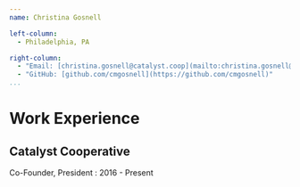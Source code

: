```yaml
---
name: Christina Gosnell

left-column:
  - Philadelphia, PA

right-column:
  - "Email: [christina.gosnell@catalyst.coop](mailto:christina.gosnell@catalyst.coop)"
  - "GitHub: [github.com/cmgosnell](https://github.com/cmgosnell)"
...
```


# Work Experience

## Catalyst Cooperative

Co-Founder, President
: 2016 - Present
